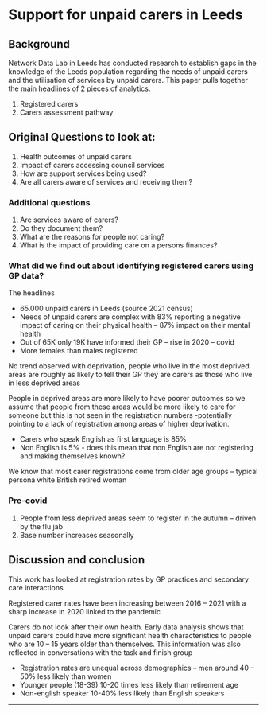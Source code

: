 # Support for unpaid carers in Leeds

## Background

Network Data Lab in Leeds has conducted research to establish gaps in the knowledge of the Leeds population regarding the needs of unpaid carers and the utilisation of services by unpaid carers.  This paper pulls together the main headlines of 2 pieces of analytics. 

1. Registered carers 
2. Carers assessment pathway  

## Original Questions to look at: 

1. Health outcomes of unpaid carers 
2. Impact of carers accessing council services 
3. How are support services being used? 
4. Are all carers aware of services and receiving them? 

### Additional questions 

1. Are services aware of carers? 
2. Do they document them? 
3. What are the reasons for people not caring? 
4. What is the impact of providing care on a persons finances?  

### What did we find out about identifying registered carers using GP data?  

The headlines 
* 65.000 unpaid carers in Leeds (source 2021 census) 
* Needs of unpaid carers are complex with 83% reporting a negative impact of caring on their physical health – 87% impact on their mental health 
* Out of 65K only 19K have informed their GP – rise in 2020 – covid 
* More females than males registered 

No trend observed with deprivation, people who live in the most deprived areas are roughly as likely to tell their GP they are carers as those who live in less deprived areas 

People in deprived areas are more likely to have poorer outcomes so we assume that people from these areas would be more likely to care for someone but this is not seen in the registration numbers -potentially pointing to a lack of registration among areas of higher deprivation. 

* Carers who speak English as first language is 85% 
* Non English is 5% - does this mean that non English are not registering and making themselves known? 

We know that most carer registrations come from older age groups – typical persona white British retired woman 

### Pre-covid 

1. People from less deprived areas seem to register in the autumn – driven by the flu jab  
2. Base number increases seasonally 

## Discussion and conclusion 

This work has looked at registration rates by GP practices and secondary care interactions 

Registered carer rates have been increasing between 2016 – 2021 with a sharp increase in 2020 linked to the pandemic 

Carers do not look after their own health.  Early data analysis shows that unpaid carers could have more significant health characteristics to people who are 10 – 15 years older than themselves. This information was also reflected in conversations with the task and finish group  

* Registration rates are unequal across demographics – men around 40 – 50% less likely than women 
* Younger people (18-39) 10-20 times less likely than retirement age 
* Non-english speaker 10-40% less likely than English speakers 

***